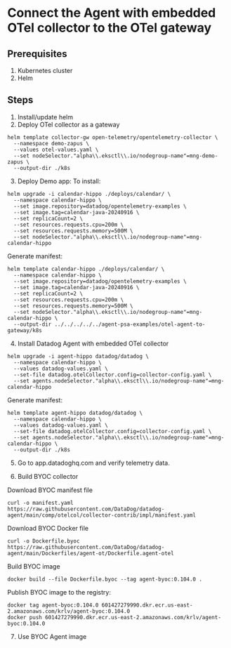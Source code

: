# Connect the Agent with embedded OTel collector to the OTel gateway

## Prerequisites

1. Kubernetes cluster
2. Helm

## Steps

1. Install/update helm
2. Deploy OTel collector as a gateway 

```shell
helm template collector-gw open-telemetry/opentelemetry-collector \
  --namespace demo-zapus \
  --values otel-values.yaml \
  --set nodeSelector."alpha\\.eksctl\\.io/nodegroup-name"=mng-demo-zapus \
  --output-dir ./k8s
```

3. Deploy Demo app:
To install:
```shell
helm upgrade -i calendar-hippo ./deploys/calendar/ \
  --namespace calendar-hippo \
  --set image.repository=datadog/opentelemetry-examples \
  --set image.tag=calendar-java-20240916 \
  --set replicaCount=2 \
  --set resources.requests.cpu=200m \
  --set resources.requests.memory=500M \
  --set nodeSelector."alpha\\.eksctl\\.io/nodegroup-name"=mng-calendar-hippo
```

Generate manifest:
```shell
helm template calendar-hippo ./deploys/calendar/ \
  --namespace calendar-hippo \
  --set image.repository=datadog/opentelemetry-examples \
  --set image.tag=calendar-java-20240916 \
  --set replicaCount=2 \
  --set resources.requests.cpu=200m \
  --set resources.requests.memory=500M \
  --set nodeSelector."alpha\\.eksctl\\.io/nodegroup-name"=mng-calendar-hippo \
  --output-dir ../../../../../agent-psa-examples/otel-agent-to-gateway/k8s
```

4. Install Datadog Agent with embedded OTel collector

```shell
helm upgrade -i agent-hippo datadog/datadog \
  --namespace calendar-hippo \
  --values datadog-values.yaml \
  --set-file datadog.otelCollector.config=collector-config.yaml \
  --set agents.nodeSelector."alpha\\.eksctl\\.io/nodegroup-name"=mng-calendar-hippo
```

Generate manifest:
```shell
helm template agent-hippo datadog/datadog \
  --namespace calendar-hippo \
  --values datadog-values.yaml \
  --set-file datadog.otelCollector.config=collector-config.yaml \
  --set agents.nodeSelector."alpha\\.eksctl\\.io/nodegroup-name"=mng-calendar-hippo \
  --output-dir ./k8s
```

5. Go to app.datadoghq.com and verify telemetry data.

6. Build BYOC collector

Download BYOC manifest file
```shell
curl -o manifest.yaml https://raw.githubusercontent.com/DataDog/datadog-agent/main/comp/otelcol/collector-contrib/impl/manifest.yaml
```

Download BYOC Docker file
```shell
curl -o Dockerfile.byoc https://raw.githubusercontent.com/DataDog/datadog-agent/main/Dockerfiles/agent-ot/Dockerfile.agent-otel
```

Build BYOC image
```shell
docker build --file Dockerfile.byoc --tag agent-byoc:0.104.0 .
```

Publish BYOC image to the registry:
```shell
docker tag agent-byoc:0.104.0 601427279990.dkr.ecr.us-east-2.amazonaws.com/krlv/agent-byoc:0.104.0
docker push 601427279990.dkr.ecr.us-east-2.amazonaws.com/krlv/agent-byoc:0.104.0
```

7. Use BYOC Agent image



